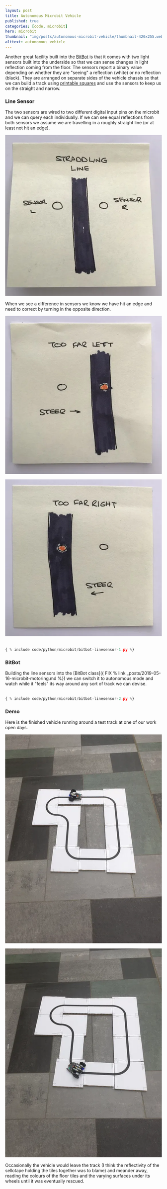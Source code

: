 ```yaml
---
layout: post
title: Autonomous Microbit Vehicle
published: true
categories: [code, microbit]
hero: microbit
thumbnail: "img/posts/autonomous-microbit-vehicle/thumbnail-420x255.webp"
alttext: autonomous vehicle
---
```


Another great facility built into the <a href="http://4tronix.co.uk/blog/?p=1490">BitBot</a> is that it comes with two
light sensors built into the underside so that we can sense changes in light reflection coming from the floor. The sensors
report a binary value depending on whether they are "seeing" a reflection (white) or no reflection (black). They are arranged
on separate sides of the vehicle chassis so that we can build a track using <a href="http://robotsquare.com/wp-content/uploads/2012/11/linefollowtiles.pdf">printable
squares</a> and use the sensors to keep us on the straight and narrow.



### Line Sensor

The two sensors are wired to two different digital input pins on the microbit and we can query each individually. If we can see
equal reflections from both sensors we assume we are travelling in a roughly straight line (or at least not hit an edge). 

![straddling the line](/img/posts/autonomous-microbit-vehicle/straddling.webp)


When we see a difference in sensors we know we have hit an edge and need to correct by turning in the opposite direction.

![too far left](/img/posts/autonomous-microbit-vehicle/too-far-left.webp)

![too far right](/img/posts/autonomous-microbit-vehicle/too-far-right.webp)


```python

{ % include code/python/microbit/bitbot-linesensor-1.py %}

```

### BitBot

Building the line sensors into the [BitBot class]({ FIX % link _posts/2019-05-16-microbit-motoring.md %}) we can switch it to autonomous
mode and watch while it "feels" its way around any sort of track we can devise.

```python

{ % include code/python/microbit/bitbot-linesensor-2.py %}

```

### Demo

Here is the finished vehicle running around a test track at one of our work open days.

![starting off](/img/posts/autonomous-microbit-vehicle/autonomous-1.webp)

![running round the track](/img/posts/autonomous-microbit-vehicle/autonomous-2.webp)

Occasionally the vehicle would leave the track (I think the reflectivity of the sellotape holding the tiles together was to blame) and meander away, reading the colours of the floor tiles
and the varying surfaces under its wheels until it was eventually rescued.
